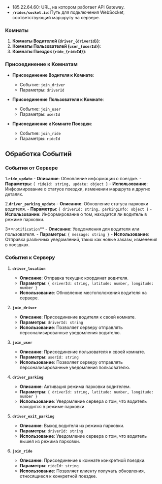 - 185.22.64.60: URL, на котором работает API Gateway.
- **`/rides/socket.io`**: Путь для подключения WebSocket, соответствующий маршруту на сервере.

### Комнаты

1. **Комнаты Водителей (`driver_{driverId}`)**:
2. **Комнаты Пользователей (`user_{userId}`)**:
3. **Комнаты Поездок (`ride_{rideId}`)**:

### Присоединение к Комнатам

- **Присоединение Водителя к Комнате**:
    - Событие: `join_driver`
    - Параметры: `driverId`

- **Присоединение Пользователя к Комнате**:
    - Событие: `join_user`
    - Параметры: `userId`

- **Присоединение к Комнате Поездки**:
    - Событие: `join_ride`
    - Параметры: `rideId`

## Обработка Событий

### События от Сервере

1.**`ride_update`**
    - **Описание**: Обновление информации о поездке.
    - **Параметры**: `{ rideId: string, update: object }`
    - **Использование**: Информирование о статусе поездки, изменении маршрута и других деталях.

2.**`driver_parking_update`**
    - **Описание**: Обновление статуса парковки водителя.
    - **Параметры**: `{ driverId: string, parkingInfo: object }`
    - **Использование**: Информирование о том, находится ли водитель в режиме парковки.

3**`notification`**
    - **Описание**: Уведомления для водителя или пользователя.
    - **Параметры**: `{ message: string }`
    - **Использование**: Отправка различных уведомлений, таких как новые заказы, изменения в поездках.

### События к Серверу

1. **`driver_location`**
    - **Описание**: Отправка текущих координат водителя.
    - **Параметры**: `{ driverId: string, latitude: number, longitude: number }`
    - **Использование**: Обновление местоположения водителя на сервере.

2. **`join_driver`**
    - **Описание**: Присоединение водителя к своей комнате.
    - **Параметры**: `driverId: string`
    - **Использование**: Позволяет серверу отправлять персонализированные уведомления водителю.

3. **`join_user`**
    - **Описание**: Присоединение пользователя к своей комнате.
    - **Параметры**: `userId: string`
    - **Использование**: Позволяет серверу отправлять персонализированные уведомления пользователю.

4. **`driver_parking`**
    - **Описание**: Активация режима парковки водителем.
    - **Параметры**: `{ driverId: string, latitude: number, longitude: number }`
    - **Использование**: Уведомление сервера о том, что водитель находится в режиме парковки.

5. **`driver_exit_parking`**
    - **Описание**: Выход водителя из режима парковки.
    - **Параметры**: `driverId: string`
    - **Использование**: Уведомление сервера о том, что водитель вышел из режима парковки.

6. **`join_ride`**
    - **Описание**: Присоединение к комнате конкретной поездки.
    - **Параметры**: `rideId: string`
    - **Использование**: Позволяет клиенту получать обновления, относящиеся к конкретной поездке.




